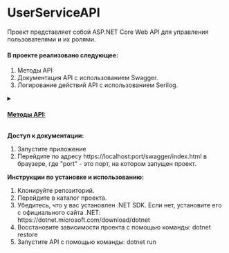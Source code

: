 # UserServiceAPI

Проект представляет собой ASP.NET Core Web API для управления пользователями и их ролями. 
<h4>В проекте реализовано следующее:</h4> 
<ol>
  <li>Методы API</li>
  <li>Документация API с использованием Swagger.</li>
  <li>Логирование действий API с использованием Serilog.</li> 
</ol>
<details>
<summary><h4><a href="#методы-api">Методы API:</a></h4></summary>
<ol>
  <li><b>Получение списка всех пользователей:</b>
      <ul>
        <li>HTTP метод: GET</li>
        <li>Путь: /api/UserService/GetUsers</li>
        <li>Описание: Метод позволяет получить список всех пользователей, настроенный для поддержки пагинации, сортировки и фильтрации по разным атрибутам.</li>
      </ul>
  </li>
  <li><b>Получение пользователя по Id:</b>
      <ul>
        <li>HTTP метод: GET</li>
        <li>Путь: /api/UserService/GetUser</li>
        <li>Описание: Метод позволяет получить информацию о пользователе по его уникальному идентификатору (Id) вместе со списком его ролей.</li>
      </ul>
  </li>
  <li><b>Создание нового пользователя:</b>
      <ul>
        <li>HTTP метод:  POST</li>
        <li>Путь: /api/UserService/CreateUser</li>
        <li>Описание: Метод позволяет создать нового пользователя с заданными атрибутами.</li>
      </ul>
  </li>
  <li><b>Обновление информации о пользователе:</b>
      <ul>
        <li>HTTP метод:  POST</li>
        <li>Путь: /api/UserService/EditUser</li>
        <li>Описание: Метод позволяет обновить информацию о пользователе.</li>
      </ul>
  </li>
  <li><b>Изменение ролей пользователя:</b>
      <ul>
        <li>HTTP метод:  POST</li>
        <li>Путь: /api/UserService/ChangeUserRoles</li>
        <li>Описание: Метод позволяет изменить список ролей пользователя</li>
      </ul>
  </li>
  <li><b>Изменение ролей пользователя:</b>
      <ul>
        <li>HTTP метод:  DELETE</li>
        <li>Путь: /api/UserService/ChangeUserRoles</li>
        <li>Описание: Метод позволяет удалить пользователя по его уникальному идентификатору (Id).</li>
      </ul>
  </li>  
</ol>
</details>

**Доступ к документации:**
<ol>
  <li>Запустите приложение</li>
  <li>Перейдите по адресу https://localhost:port/swagger/index.html в браузере, где "port" - это порт, на котором запущен проект.</li>
</ol>

<b>Инструкции по установке и использованию:</b>
<ol>
  <li>Клонируйте репозиторий.</li>
  <li>Перейдите в каталог проекта.</li>
  <li>Убедитесь, что у вас установлен .NET SDK. Если нет, установите его с официального сайта .NET: https://dotnet.microsoft.com/download/dotnet</li>
  <li>Восстановите зависимости проекта с помощью команды: dotnet restore</li>
  <li>Запустите API с помощью команды:  dotnet run</li>  
</ol>
